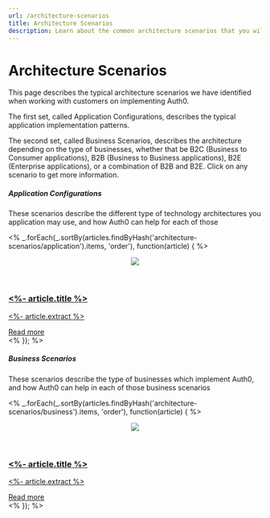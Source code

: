 ```yaml
---
url: /architecture-scenarios
title: Architecture Scenarios
description: Learn about the common architecture scenarios that you will use to solve the authorization and authentication needs of your application.
---
```


# Architecture Scenarios

This page describes the typical architecture scenarios we have identified when working with customers on implementing Auth0.

The first set, called Application Configurations, describes the typical application implementation patterns.

The second set, called Business Scenarios, describes the architecture depending on the type of businesses, whether that be B2C (Business to Consumer applications), B2B (Business to Business applications), B2E (Enterprise applications), or a combination of B2B and B2E.
Click on any scenario to get more information.

<section class="architecture-scenarios-content">
  <div class="showcase-section clearfix">
    <h5>Application Configurations</h5>
    <p>These scenarios describe the different type of technology architectures you application may use, and how Auth0 can help for each of those</p>
    <% _.forEach(_.sortBy(articles.findByHash('architecture-scenarios/application').items, 'order'), function(article) { %>
      <a href="<%- '/docs' + article.url %>" class="architecture-scenarios-card">
        <article>
          <header class="architecture-scenarios__img">
              <figure><img src="<%- article.image %>"></figure>
            </header>
            <div class="architecture-scenarios__text">
              <h3><%- article.title %></h3>
              <p><%- article.extract %></p>
            </div>
            <footer class="architecture-scenarios__link">
              <span>Read more</span>
            </footer>
          </article>
      </a>
    <% }); %>
  </div>
  <div class="showcase-section clearfix">
    <h5>Business Scenarios</h5>
    <p>These scenarios describe the type of businesses which implement Auth0, and how Auth0 can help in each of those business scenarios</p>
    <% _.forEach(_.sortBy(articles.findByHash('architecture-scenarios/business').items, 'order'), function(article) { %>
      <a href="<%- '/docs' + article.url %>" class="architecture-scenarios-card">
        <article>
          <header class="architecture-scenarios__img">
              <figure><img src="<%- article.image %>"></figure>
            </header>
            <div class="architecture-scenarios__text">
              <h3><%- article.title %></h3>
              <p><%- article.extract %></p>
            </div>
            <footer class="architecture-scenarios__link">
              <span>Read more</span>
            </footer>
          </article>
      </a>
    <% }); %>
  </div>
</section>

